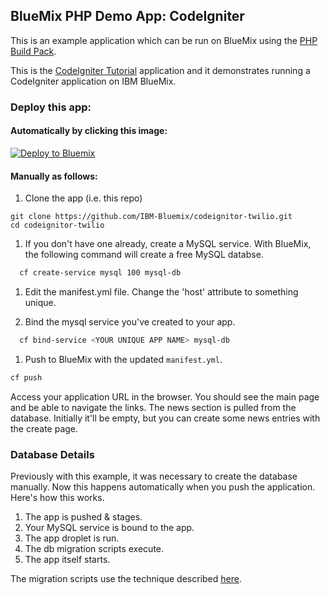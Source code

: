 ## BlueMix PHP Demo App: CodeIgniter

This is an example application which can be run on BlueMix using the [PHP Build Pack].

This is the [CodeIgniter Tutorial] application and it demonstrates running a CodeIgniter application on IBM BlueMix.

### Deploy this app:

####  Automatically by clicking this image: 

[![Deploy to Bluemix](https://bluemix.net/deploy/button.png)](https://bluemix.net/deploy)

#### Manually as follows:

1. Clone the app (i.e. this repo)

  ```
  git clone https://github.com/IBM-Bluemix/codeignitor-twilio.git
  cd codeignitor-twilio
  ```

1. If you don't have one already, create a MySQL service.  With BlueMix, the following command will create a free MySQL databse.

  ```bash
    cf create-service mysql 100 mysql-db
  ```

1. Edit the manifest.yml file.  Change the 'host' attribute to something unique.

1. Bind the mysql service you've created to your app.

  ```bash
    cf bind-service <YOUR UNIQUE APP NAME> mysql-db
  ```  

1. Push to BlueMix with the updated `manifest.yml`.

  ```bash
  cf push
  ```  

  Access your application URL in the browser.  You should see the main page and be able to navigate the links.  The news section is pulled from the database.  Initially it'll be empty, but you can create some news entries with the create page.

### Database Details

Previously with this example, it was necessary to create the database manually.  Now this happens automatically when you push the application.  Here's how this works.

1. The app is pushed & stages.
1. Your MySQL service is bound to the app.
1. The app droplet is run.
1. The db migration scripts execute.
1. The app itself starts.

The migration scripts use the technique described [here](http://zacharyflower.com/2013/08/12/getting-started-with-codeigniter-migrations/).



[CodeIgniter Tutorial]:http://ellislab.com/codeigniter/user-guide/tutorial/index.html
[PHP Build Pack]:https://github.com/cloudfoundry/php-buildpack.git
[PHPMyAdmin]:https://github.com/dmikusa-pivotal/cf-ex-phpmyadmin
[MySQL client]:http://dev.mysql.com/doc/refman/5.6/en/mysql.html
